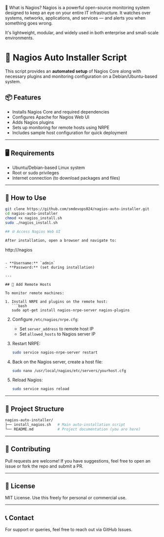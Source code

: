 🧠 What is Nagios?
Nagios is a powerful open-source monitoring system designed to keep an eye on your entire IT infrastructure. It watches over systems, networks, applications, and services — and alerts you when something goes wrong.

It's lightweight, modular, and widely used in both enterprise and small-scale environments.
# 🔧 Nagios Auto Installer Script

This script provides an **automated setup** of Nagios Core along with necessary plugins and monitoring configuration on a Debian/Ubuntu-based system.

## 📦 Features

- Installs Nagios Core and required dependencies
- Configures Apache for Nagios Web UI
- Adds Nagios plugins
- Sets up monitoring for remote hosts using NRPE
- Includes sample host configuration for quick deployment

---

## 🖥️ Requirements

- Ubuntu/Debian-based Linux system
- Root or sudo privileges
- Internet connection (to download packages and files)

---

## 🚀 How to Use
```bash
git clone https://github.com/smdevops024/nagios-auto-installer.git
cd nagios-auto-installer
chmod +x nagios_install.sh
sudo ./nagios_install.sh

## 🌐 Access Nagios Web UI

After installation, open a browser and navigate to:

```
http://<your-server-ip>/nagios
```

- **Username:** `admin`
- **Password:** (set during installation)

---

## 🧩 Add Remote Hosts

To monitor remote machines:

1. Install NRPE and plugins on the remote host:
   ```bash
   sudo apt-get install nagios-nrpe-server nagios-plugins
   ```

2. Configure `/etc/nagios/nrpe.cfg`:
   - Set `server_address` to remote host IP
   - Set `allowed_hosts` to Nagios server IP

3. Restart NRPE:
   ```bash
   sudo service nagios-nrpe-server restart
   ```

4. Back on the Nagios server, create a host file:
   ```bash
   sudo nano /usr/local/nagios/etc/servers/yourhost.cfg
   ```

5. Reload Nagios:
   ```bash
   sudo service nagios reload
   ```

---

## 📁 Project Structure

```bash
nagios-auto-installer/
├── install_nagios.sh   # Main auto-installation script
└── README.md           # Project documentation (you are here)
```

---

## 🤝 Contributing

Pull requests are welcome! If you have suggestions, feel free to open an issue or fork the repo and submit a PR.

---

## 📜 License

MIT License. Use this freely for personal or commercial use.

---

## 📞 Contact

For support or queries, feel free to reach out via GitHub Issues.
